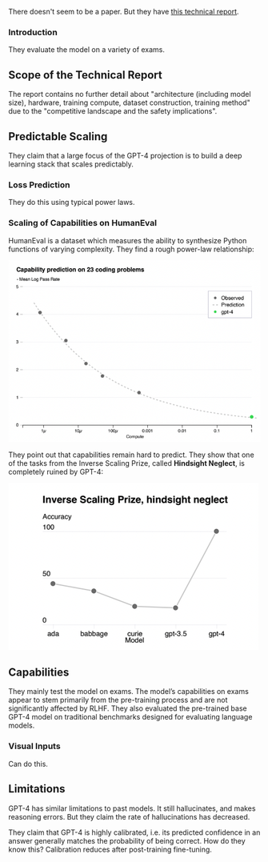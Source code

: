 There doesn't seem to be a paper. But they have [this technical report](https://cdn.openai.com/papers/gpt-4.pdf).

### Introduction
They evaluate the model on a variety of exams.

## Scope of the Technical Report
The report contains no further detail about "architecture (including model size), hardware, training compute, dataset construction, training method" due to the "competitive landscape and the safety implications".

## Predictable Scaling
They claim that a large focus of the GPT-4 projection is to build a deep learning stack that scales predictably.

### Loss Prediction
They do this using typical power laws.

### Scaling of Capabilities on HumanEval
HumanEval is a dataset which measures the ability to synthesize Python functions of varying complexity. They find a rough power-law relationship:

![](_attachments/Screenshot%202023-03-14%20at%2018.02.47.png)

They point out that capabilities remain hard to predict. They show that one of the tasks from the Inverse Scaling Prize, called **Hindsight Neglect**, is completely ruined by GPT-4:

![](_attachments/Screenshot%202023-03-14%20at%2018.05.09.png)

## Capabilities
They mainly test the model on exams.
The model’s capabilities on exams appear to stem primarily from the pre-training process and are not significantly affected by RLHF. They also evaluated the pre-trained base GPT-4 model on traditional benchmarks designed for evaluating language models.

### Visual Inputs
Can do this. 


## Limitations
GPT-4 has similar limitations to past models. It still hallucinates, and makes reasoning errors. But they claim the rate of hallucinations has decreased.

They claim that GPT-4 is highly calibrated, i.e. its predicted confidence in an answer generally matches the probability of being correct. How do they know this? Calibration reduces after post-training fine-tuning.


